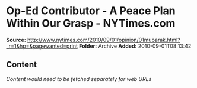 # Op-Ed Contributor - A Peace Plan Within Our Grasp - NYTimes.com

**Source:** http://www.nytimes.com/2010/09/01/opinion/01mubarak.html?_r=1&hp=&pagewanted=print
**Folder:** Archive
**Added:** 2010-09-01T08:13:42




## Content
*Content would need to be fetched separately for web URLs*
